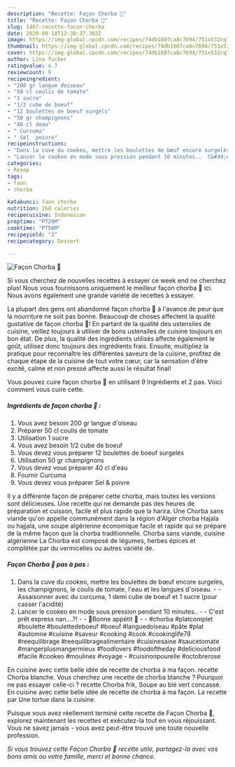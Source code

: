 ```yaml
---
description: "Recette: Façon Chorba 🥣"
title: "Recette: Façon Chorba 🥣"
slug: 1407-recette-facon-chorba
date: 2020-08-18T12:30:37.303Z
image: https://img-global.cpcdn.com/recipes/74db1607ca8c7694/751x532cq70/facon-chorba-🥣-photo-principale-de-la-recette.jpg
thumbnail: https://img-global.cpcdn.com/recipes/74db1607ca8c7694/751x532cq70/facon-chorba-🥣-photo-principale-de-la-recette.jpg
cover: https://img-global.cpcdn.com/recipes/74db1607ca8c7694/751x532cq70/facon-chorba-🥣-photo-principale-de-la-recette.jpg
author: Lina Tucker
ratingvalue: 4.7
reviewcount: 9
recipeingredient:
- "200 gr langue doiseau"
- "50 cl coulis de tomate"
- "1 sucre"
- "1/2 cube de boeuf"
- "12 boulettes de boeuf surgels"
- "50 gr champignons"
- "40 cl deau"
- " Curcuma"
- " Sel  poivre"
recipeinstructions:
- "Dans la cuve du cookeo, mettre les boulettes de bœuf encore surgelés, les champignons, le coulis de tomate, l&#39;eau et les langues d&#39;oiseau.   Assaisonner avec du curcuma, 1 demi cube de boeuf et 1 sucre (pour casser l&#39;acidité)"
- "Lancer le cookeo en mode sous pression pendant 10 minutes..  C&#39;est prêt express nan....?!   🌸Bonne appétit 🌸  #chorba #platcomplet #boulette #boulettedeboeuf #boeuf #languedoiseau #pâte #plat #automne #cuisine #saveur #cooking #cook #cookinglife78 #reequilibrage #reequilibragealimentaire #cuisinesaine #saucetomate #mangerplusmangermieux #foodlovers #foodoftheday #deliciousfood #facile #cookeo #moulinex #voyage  #cuisinonpourelle #octobrerose"
categories:
- Resep
tags:
- faon
- chorba

katakunci: faon chorba 
nutrition: 268 calories
recipecuisine: Indonesian
preptime: "PT29M"
cooktime: "PT56M"
recipeyield: "2"
recipecategory: Dessert

---
```



![Façon Chorba 🥣](https://img-global.cpcdn.com/recipes/74db1607ca8c7694/751x532cq70/facon-chorba-🥣-photo-principale-de-la-recette.jpg)

Si vous cherchez de nouvelles recettes à essayer ce week end ne cherchez plus! Nous vous fournissons uniquement le meilleur façon chorba 🥣 ici. Nous avons également une grande variété de recettes à essayer.

La plupart des gens ont abandonné façon chorba 🥣 à l'avance de peur que la nourriture ne soit pas bonne. Beaucoup de choses affectent la qualité gustative de façon chorba 🥣! En partant de la qualité des ustensiles de cuisine, veillez toujours à utiliser de bons ustensiles de cuisine toujours en bon état. De plus, la qualité des ingrédients utilisés affecte également le goût, utilisez donc toujours des ingrédients frais. Ensuite, multipliez la pratique pour reconnaître les différentes saveurs de la cuisine, profitez de chaque étape de la cuisine de tout votre cœur, car la sensation d'être excité, calme et non pressé affecte aussi le résultat final!

<!--inarticleads1-->

Vous pouvez cuire façon chorba 🥣 en utilisant 9 Ingrédients et 2 pas. Voici comment vous cuire cette.

##### Ingrédients de façon chorba 🥣 :

1. Vous avez besoin 200 gr langue d&#39;oiseau
1. Préparer 50 cl coulis de tomate
1. Utilisation 1 sucre
1. Vous avez besoin 1/2 cube de boeuf
1. Vous devez vous préparer 12 boulettes de boeuf surgelés
1. Utilisation 50 gr champignons
1. Vous devez vous préparer 40 cl d&#39;eau
1. Fournir  Curcuma
1. Vous devez vous préparer  Sel &amp; poivre


Il y a différente façon de préparer cette chorba, mais toutes les versions sont délicieuses. Une recette qui ne demande pas des heures de préparation et cuisson, facile et plus rapide que la harira. Une Chorba sans viande qu&#39;on appelle communément dans la région d&#39;Alger chorba Hajala ou hajjala, une soupe algérienne économique facile et rapide qui se prépare de la même façon que la chorba traditionnelle. Chorba sans viande, cuisine algérienne La Chorba est composé de légumes, herbes épices et complétée par du vermicelles ou autres variété de. 

<!--inarticleads2-->

##### Façon Chorba 🥣 pas à pas :

1. Dans la cuve du cookeo, mettre les boulettes de bœuf encore surgelés, les champignons, le coulis de tomate, l&#39;eau et les langues d&#39;oiseau.  -  - Assaisonner avec du curcuma, 1 demi cube de boeuf et 1 sucre (pour casser l&#39;acidité)
1. Lancer le cookeo en mode sous pression pendant 10 minutes.. -  - C&#39;est prêt express nan....?!  -  - 🌸Bonne appétit 🌸 -  - #chorba #platcomplet #boulette #boulettedeboeuf #boeuf #languedoiseau #pâte #plat #automne #cuisine #saveur #cooking #cook #cookinglife78 #reequilibrage #reequilibragealimentaire #cuisinesaine #saucetomate #mangerplusmangermieux #foodlovers #foodoftheday #deliciousfood #facile #cookeo #moulinex #voyage  - #cuisinonpourelle #octobrerose


En cuisine avec cette belle idée de recette de chorba à ma façon. recette Chorba blanche. Vous cherchez une recette de chorba blanche ? Pourquoi ne pas essayer celle-ci ? recette Chorba frik, Soupe au blé vert concassé. En cuisine avec cette belle idée de recette de chorba à ma façon. La recette par Une tortue dans la cuisine. 

<!--inarticleads1-->

<p>
Puisque vous avez réellement terminé cette recette de Façon Chorba 🥣, explorez maintenant les recettes et exécutez-la tout en vous réjouissant. Vous ne savez jamais - vous avez peut-être trouvé une toute nouvelle profession.
</p>

<p>
<i>Si vous trouvez cette Façon Chorba 🥣 recette utile, partagez-la avec vos bons amis ou votre famille, merci et bonne chance.</i>
</p>
